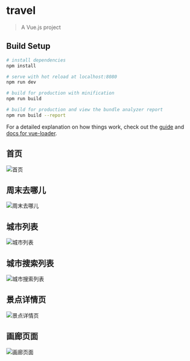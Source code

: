 # travel

> A Vue.js project

## Build Setup

``` bash
# install dependencies
npm install

# serve with hot reload at localhost:8080
npm run dev

# build for production with minification
npm run build

# build for production and view the bundle analyzer report
npm run build --report
```

For a detailed explanation on how things work, check out the [guide](http://vuejs-templates.github.io/webpack/) and [docs for vue-loader](http://vuejs.github.io/vue-loader).

## 首页
![首页](https://github.com/nifan950624/travel-demo/blob/master/img/Screenshot_20190702-214017_Quark%20Browser.jpg)
## 周末去哪儿
![周末去哪儿](https://github.com/nifan950624/travel-demo/blob/master/img/Screenshot_20190702-214023_Quark%20Browser.jpg)
## 城市列表
![城市列表](https://github.com/nifan950624/travel-demo/blob/master/img/Screenshot_20190702-214034_Quark%20Browser.jpg)
## 城市搜索列表
![城市搜索列表](https://github.com/nifan950624/travel-demo/blob/master/img/Screenshot_20190702-214108_Quark%20Browser.jpg)
## 景点详情页
![景点详情页](https://github.com/nifan950624/travel-demo/blob/master/img/Screenshot_20190702-214128_Quark%20Browser.jpg)
## 画廊页面
![画廊页面](https://github.com/nifan950624/travel-demo/blob/master/img/Screenshot_20190702-214145_Quark%20Browser.jpg)